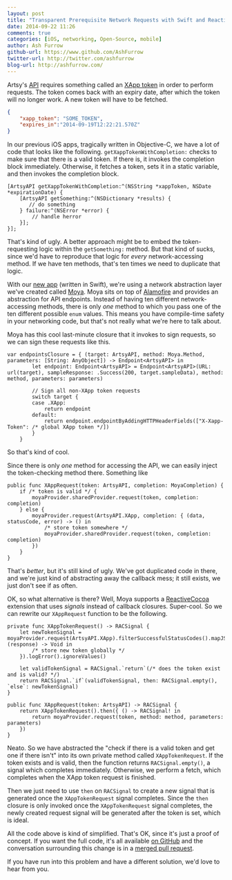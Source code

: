 ```yaml
---
layout: post
title: "Transparent Prerequisite Network Requests with Swift and ReactiveCocoa"
date: 2014-09-22 11:26
comments: true
categories: [iOS, networking, Open-Source, mobile]
author: Ash Furrow
github-url: https://www.github.com/AshFurrow
twitter-url: http://twitter.com/ashfurrow
blog-url: http://ashfurrow.com/
---
```


Artsy's [API](http://developers.artsy.net) requires something called an [XApp 
token](https://developers.artsy.net/docs/authentication) in order to perform 
requests. The token comes back with an expiry date, after which the token will
no longer work. A new token will have to be fetched.

```json
{
	"xapp_token": "SOME_TOKEN",
	"expires_in":"2014-09-19T12:22:21.570Z"
}
```

In our previous iOS apps, tragically written in Objective-C, we have a lot of
code that looks like the following. `getXappTokenWithCompletion:` checks to 
make sure that there is a valid token. If there is, it invokes the completion
block immediately. Otherwise, it fetches a token, sets it in a static variable,
and then invokes the completion block.

```objc
[ArtsyAPI getXappTokenWithCompletion:^(NSString *xappToken, NSDate *expirationDate) {
    [ArtsyAPI getSomething:^(NSDictionary *results) {
       // do something
    } failure:^(NSError *error) {
        // handle herror
    }];
}];
```

That's kind of ugly. A better approach might be to embed the token-requesting
logic within the `getSomething:` method. But that kind of sucks, since we'd have
to reproduce that logic for *every* network-accessing method. If we have ten
methods, that's ten times we need to duplicate that logic. 

With our [new app](https://github.com/artsy/eidolon) (written in Swift), we're
using a network abstraction layer we've created called [Moya](https://github.com/AshFurrow/Moya).
Moya sits on top of [Alamofire](https://github.com/Alamofire/Alamofire) and 
provides an abstraction for API endpoints. Instead of having ten different 
network-accessing methods, there is only *one* method to which you pass one of
the ten different possible `enum` values. This means you have compile-time 
safety in your networking code, but that's not really what we're here to talk 
about. 

<!-- more -->

Moya has this cool last-minute closure that it invokes to sign requests, so we 
can sign these requests like this.

```
var endpointsClosure = { (target: ArtsyAPI, method: Moya.Method, parameters: [String: AnyObject]) -> Endpoint<ArtsyAPI> in
        let endpoint: Endpoint<ArtsyAPI> = Endpoint<ArtsyAPI>(URL: url(target), sampleResponse: .Success(200, target.sampleData), method: method, parameters: parameters)
        
        // Sign all non-XApp token requests
        switch target {
        case .XApp:
            return endpoint
        default:
            return endpoint.endpointByAddingHTTPHeaderFields(["X-Xapp-Token": /* global XApp token */])
        }
    }
```

So that's kind of cool.

Since there is only *one* method for accessing the API, we can easily inject
the token-checking method there. Something like

```
public func XAppRequest(token: ArtsyAPI, completion: MoyaCompletion) {
    if /* token is valid */ {
        moyaProvider.sharedProvider.request(token, completion: completion)
    } else {
	    moyaProvider.request(ArtsyAPI.XApp, completion: { (data, statusCode, error) -> () in
	        /* store token somewhere */
	        moyaProvider.sharedProvider.request(token, completion: completion)
	    })
	}
}
```

That's *better*, but it's still kind of ugly. We've got duplicated code in 
there, and we're just kind of abstracting away the callback mess; it still 
exists, we just don't see if as often. 

OK, so what alternative is there? Well, Moya supports a [ReactiveCocoa](https://github.com/ReactiveCocoa/ReactiveCocoa)
extension that uses *signals* instead of callback closures. Super-cool. So we
can rewrite our `XAppRequest` function to be the following. 

```
private func XAppTokenRequest() -> RACSignal {
    let newTokenSignal = moyaProvider.request(ArtsyAPI.XApp).filterSuccessfulStatusCodes().mapJSON().doNext({ (response) -> Void in
        /* store new token globally */
    }).logError().ignoreValues()
    
    let validTokenSignal = RACSignal.`return`(/* does the token exist and is valid? */)
    return RACSignal.`if`(validTokenSignal, then: RACSignal.empty(), `else`: newTokenSignal)
}

public func XAppRequest(token: ArtsyAPI) -> RACSignal {
    return XAppTokenRequest().then({ () -> RACSignal! in
        return moyaProvider.request(token, method: method, parameters: parameters)
    })
}
```

Neato. So we have abstracted the "check if there is a valid token and get one if
there isn't" into its own private method called `XAppTokenRequest`. If the token
exists and is valid, then the function returns `RACSignal.empty()`, a signal
which completes immediately. Otherwise, we perform a fetch, which completes
when the XApp token request is finished.

Then we just need to use `then` on `RACSignal` to create a new signal that is
generated once the `XAppTokenRequest` signal completes. Since the `then` closure
is only invoked once the `XAppTokenRequest` signal completes, the newly created
request signal will be generated after the token is set, which is ideal. 

All the code above is kind of simplified. That's OK, since it's just a proof of
concept. If you want the full code, it's all available [on GitHub](https://github.com/artsy/eidolon/blob/1804044dfa8b22d9f765a621a5dbde357440146c/Kiosk/App/ArtsyAPI.swift#L87-L112)
and the conversation surrounding this change is in a [merged pull request](https://github.com/artsy/eidolon/pull/29).

If you have run into this problem and have a different solution, we'd love to 
hear from you. 
